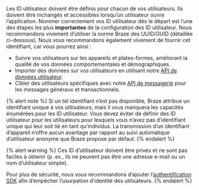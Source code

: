 Les ID utilisateur doivent être définis pour chacun de vos utilisateurs. Ils doivent être inchangés et accessibles lorsqu’un utilisateur ouvre l’application. Nommer correctement vos ID utilisateur dès le départ est l’une des étapes les plus **importantes** de la configuration des ID utilisateur. Nous recommandons vivement d’utiliser la norme Braze des UUID/GUID (détaillée ci-dessous). Nous vous recommandons également vivement de fournir cet identifiant, car vous pourrez ainsi :

- Suivre vos utilisateurs sur les appareils et plates-formes, améliorant la qualité de vos données comportementales et démographiques.
- Importer des données sur vos utilisateurs en utilisant notre [API de données utilisateur][1].
- Cibler des utilisateurs spécifiques avec notre [API de messagerie][2] pour les messages généraux et transactionnels.

{% alert note %}
Si un tel identifiant n’est pas disponible, Braze attribue un identifiant unique à vos utilisateurs, mais il vous manquera les capacités énumérées pour les ID utilisateur. Vous devez éviter de définir des ID utilisateur pour les utilisateurs pour lesquels vous n’avez pas d’identifiant unique qui leur soit lié en tant qu’individus. La transmission d’un identifiant d’appareil n’offre aucun avantage par rapport au suivi automatique d’utilisateur anonyme que Braze propose par défaut.
{% endalert %}

{% alert warning %}
Ces ID d’utilisateur doivent être privés et ne sont pas faciles à obtenir (p. ex., ils ne peuvent pas être une adresse e-mail ou un nom d’utilisateur simple).

Pour plus de sécurité, nous vous recommandons d’ajouter l’[authentification SDK](https://www.braze.com/docs/developer_guide/platform_wide/sdk_authentication/) afin d’empêcher l’usurpation d’identité des utilisateurs.
{% endalert %}

[1]: {{site.baseurl}}/developer_guide/rest_api/user_data/#user-data
[2]: {{site.baseurl}}/api/endpoints/messaging/
